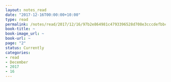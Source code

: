 ```yaml
---
layout: notes_read
date: "2017-12-16T00:00:00+10:00"
type: read
permalink: /notes/read/2017/12/16/97b2e864981c4793396528d708e3cccdefbbc8a6.html
book-title: ~
book-image_url: ~
book-url: ~
page: "2"
status: Currently
categories:
- read
- December
- 2017
- 16
---
```


